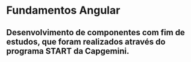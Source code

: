 # Fundamentos Angular

## Desenvolvimento de componentes com fim de estudos, que foram realizados através do programa START da Capgemini.


